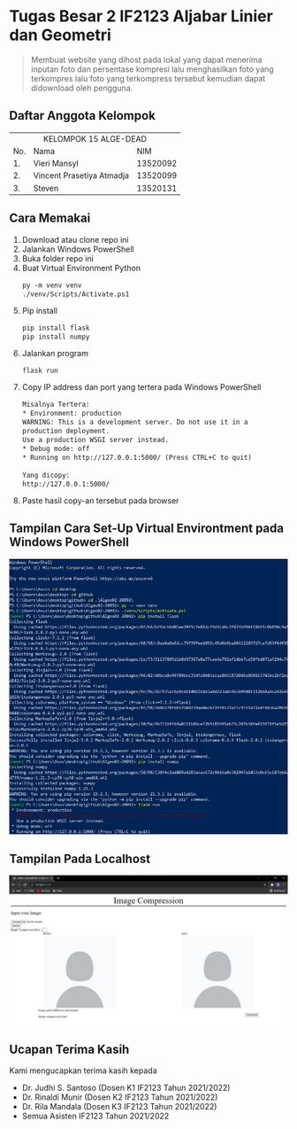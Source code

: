 # Tugas Besar 2 IF2123 Aljabar Linier dan Geometri
> Membuat website yang dihost pada lokal yang dapat menerima inputan foto dan persentase kompresi lalu menghasilkan foto yang terkompres lalu foto yang terkompress tersebut kemudian dapat didownload oleh pengguna.

## Daftar Anggota Kelompok
<table>
<tr><td colspan = 3 align = "center">KELOMPOK 15 ALGE-DEAD</td></tr>
<tr><td>No.</td><td>Nama</td><td>NIM</td></tr>
<tr><td>1.</td><td>Vieri Mansyl</td><td>13520092</td></tr>
<tr><td>2.</td><td>Vincent Prasetiya Atmadja</td><td>13520099</td></tr>
<tr><td>3.</td><td>Steven</td><td>13520131</td></tr>
</table>

## Cara Memakai
1. Download atau clone repo ini
2. Jalankan Windows PowerShell
3. Buka folder repo ini
4. Buat Virtual Environment Python
    ```
    py -m venv venv
    ./venv/Scripts/Activate.ps1
    ```
5. Pip install
    ```
    pip install flask
    pip install numpy
    ```
6. Jalankan program
    ```
    flask run
    ```
7. Copy IP address dan port yang tertera pada Windows PowerShell
    ```
    Misalnya Tertera:
    * Environment: production
    WARNING: This is a development server. Do not use it in a production deployment.
    Use a production WSGI server instead.
    * Debug mode: off
    * Running on http://127.0.0.1:5000/ (Press CTRL+C to quit)

    Yang dicopy:
    http://127.0.0.1:5000/
    ```
8. Paste hasil copy-an tersebut pada browser

## Tampilan Cara Set-Up Virtual Environtment pada Windows PowerShell
![Tampilan pada windows powershell](./readme-related/wps.jpg)

## Tampilan Pada Localhost
![Tampilan pada browser](./readme-related/web.jpg)

## Ucapan Terima Kasih
Kami mengucapkan terima kasih kepada
* Dr. Judhi S. Santoso (Dosen K1 IF2123 Tahun 2021/2022)
* Dr. Rinaldi Munir (Dosen K2 IF2123 Tahun 2021/2022)
* Dr. Rila Mandala (Dosen K3 IF2123 Tahun 2021/2022)
* Semua Asisten IF2123 Tahun 2021/2022
